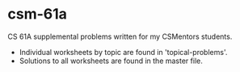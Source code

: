 # csm-61a

CS 61A supplemental problems written for my CSMentors students.

- Individual worksheets by topic are found in 'topical-problems'.
- Solutions to all worksheets are found in the master file.


